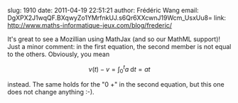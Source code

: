 slug:    1910
date:    2011-04-19 22:51:21
author:  Frédéric Wang
email:   DgXPX2J1wqQF.BXqwyZo1YMrfnkUJ.s6Qr6XXcwnJ19Wcm_UsxUu8=
link:     http://www.maths-informatique-jeux.com/blog/frederic/

It's great to see a Mozillian using MathJax (and so our MathML
support)!  Just a minor comment: in the first equation, the second
member is not equal to the others. Obviously, you mean

$$ \nu(t) - v = \int_0^t a\; \text{d}t = at $$

instead. The same holds for the "0 +" in the second equation, but this
one does not change anything :-).

